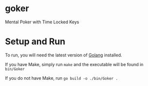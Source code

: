 # goker
Mental Poker with Time Locked Keys

# Setup and Run
To run, you will need the latest version of [Golang](https://go.dev/) installed.

If you have Make, simply run `make` and the executable will be found in `bin/Goker`

If you do not have Make, run `go build -o ./bin/Goker .`